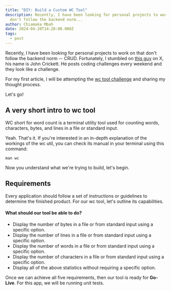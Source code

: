 ```yaml
---
title: "DIY: Build a Custom WC Tool"
description: Recently, I have been looking for personal projects to work on that
  don't follow the backend norm...
author: Chiamaka Mbah
date: 2024-04-20T14:28:00.000Z
tags:
  - post
---
```

Recently, I have been looking for personal projects to work on that don't follow the backend norm -- CRUD. Fortunately, I stumbled on [this guy](https://x.com/@johncrickett) on X, his name is John Crickett. He posts coding challenges every weekend and they look like a challenge.

For my first article, I will be attempting the [wc tool challenge](https://codingchallenges.fyi/challenges/challenge-wc/) and sharing my thought process.

Let's go!

## A very short intro to wc tool

WC short for word count is a terminal utility tool used for counting words, characters, bytes, and lines in a file or standard input. 

Yeah. That's it. If you're interested in an in-depth explanation of the workings of the wc util, you can check its manual in your terminal using this command:

`man wc`

Now you understand what we're trying to build, let's begin.

## Requirements

Every application should follow a set of instructions or guidelines to determine the finished product. For our wc tool, let's outline its capabilities.

#### What should our tool be able to do?

- Display the number of bytes in a file or from standard input using a specific option.
- Display the number of lines in a file or from standard input using a specific option.
- Display the number of words in a file or from standard input using a specific option.
- Display the number of characters in a file or from standard input using a specific option.
- Display all of the above statistics without requiring a specific option.

Once we can achieve all five requirements, then our tool is ready for **Go-Live**. For this app, we will be running unit tests.

